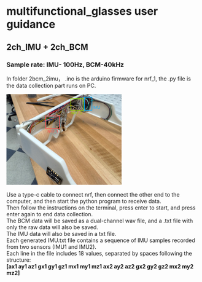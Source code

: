 # multifunctional_glasses user guidance
<h2>2ch_IMU + 2ch_BCM</h2>
<h3>Sample rate: IMU- 100Hz, BCM-40kHz</h3>
<p>In folder 2bcm_2imu， .ino is the arduino firmware for nrf_1, the .py file is the data collection part runs on PC.</p>

<img src="./image/back_detail.png" alt="back_detail" width="300"/>

Use a type-c cable to connect nrf, then connect the other end to the computer, and then start the python program to receive data.  
Then follow the instructions on the terminal, press enter to start, and press enter again to end data collection.  
The BCM data will be saved as a dual-channel wav file, and a .txt file with only the raw data will also be saved.   
The IMU data will also be saved in a txt file.    
Each generated IMU.txt file contains a sequence of IMU samples recorded from two sensors (IMU1 and IMU2).  
Each line in the file includes 18 values, separated by spaces following the structure:  
<b>[ax1 ay1 az1 gx1 gy1 gz1 mx1 my1 mz1 ax2 ay2 az2 gx2 gy2 gz2 mx2 my2 mz2]</b>
